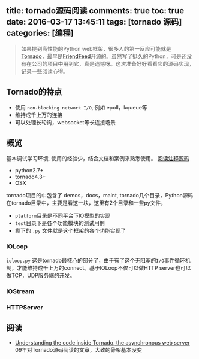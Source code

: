 title: tornado源码阅读
comments: true
toc: true
date: 2016-03-17 13:45:11
tags: [tornado 源码]
categories: [编程]
---

<!-- more -->

> 如果提到高性能的Python web框架，很多人的第一反应可能就是[Tornado](https://github.com/tornadoweb/tornado)，最早是[FriendFeed](http://friendfeed.com/)开源的。虽然写了挺久的Python，可是还没有在公司的项目中用到它，真是遗憾呀。这次准备好好看看它的源码实现，记录一些阅读心得。

## Tornado的特点

* 使用 `non-blocking network I/O`, 例如 epoll，kqueue等
* 维持成千上万的连接
* 可以处理长轮询，websocket等长连接场景

## 概览

基本调试学习环境, 使用的经验少，结合文档和案例来熟悉使用。 [阅读注释源码](https://github.com/orangle/tornado-source-reading)

* python2.7+
* tornado4.3+
* OSX

tornado项目的中包含了 demos，docs，maint, tornado几个目录，Python源码在tornado目录中，主要是看这一块，这里有2个目录和一些py文件，
* `platform`目录是不同平台下IO模型的实现
* `test`目录下是各个功能模块的测试用例
* 剩下的 `.py` 文件就是这个框架的各个功能实现了

### IOLoop

`ioloop.py` 这是tornado最核心的部分了，由于有了这个无阻塞的`I/O`事件循环机制，才能维持成千上万的connect。基于IOLoop不仅可以做HTTP server也可以做TCP，UDP服务端的开发。



### IOStream


### HTTPServer



## 阅读
* [Understanding the code inside Tornado, the asynchronous web server](http://golubenco.org/understanding-the-code-inside-tornado-the-asynchronous-web-server-powering-friendfeed.html) 09年对Tornado源码阅读的文章，大致的骨架基本没变



